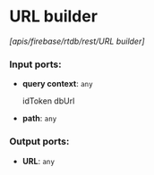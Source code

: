 # URL builder

_[apis/firebase/rtdb/rest/URL builder]_

### Input ports:

* __query context__: ` any `

    idToken
    dbUrl


* __path__: ` any `

### Output ports:

* __URL__: ` any `

